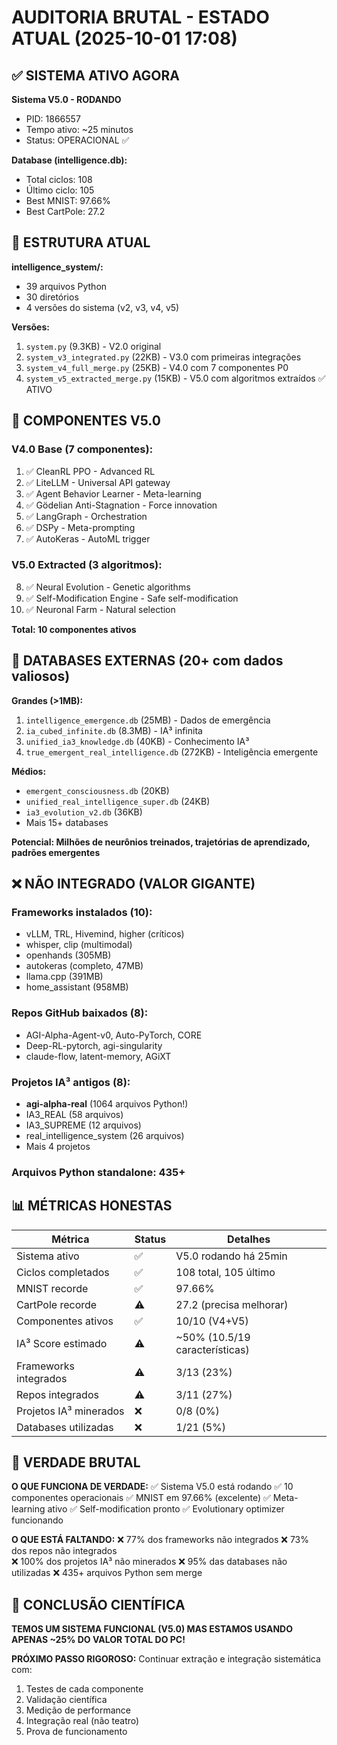 # AUDITORIA BRUTAL - ESTADO ATUAL (2025-10-01 17:08)

## ✅ SISTEMA ATIVO AGORA

**Sistema V5.0 - RODANDO**
- PID: 1866557
- Tempo ativo: ~25 minutos
- Status: OPERACIONAL ✅

**Database (intelligence.db):**
- Total ciclos: 108
- Último ciclo: 105
- Best MNIST: 97.66%
- Best CartPole: 27.2

## 📁 ESTRUTURA ATUAL

**intelligence_system/:**
- 39 arquivos Python
- 30 diretórios
- 4 versões do sistema (v2, v3, v4, v5)

**Versões:**
1. `system.py` (9.3KB) - V2.0 original
2. `system_v3_integrated.py` (22KB) - V3.0 com primeiras integrações
3. `system_v4_full_merge.py` (25KB) - V4.0 com 7 componentes P0
4. `system_v5_extracted_merge.py` (15KB) - V5.0 com algoritmos extraídos ✅ ATIVO

## 🔧 COMPONENTES V5.0

### V4.0 Base (7 componentes):
1. ✅ CleanRL PPO - Advanced RL
2. ✅ LiteLLM - Universal API gateway  
3. ✅ Agent Behavior Learner - Meta-learning
4. ✅ Gödelian Anti-Stagnation - Force innovation
5. ✅ LangGraph - Orchestration
6. ✅ DSPy - Meta-prompting
7. ✅ AutoKeras - AutoML trigger

### V5.0 Extracted (3 algoritmos):
8. ✅ Neural Evolution - Genetic algorithms
9. ✅ Self-Modification Engine - Safe self-modification
10. ✅ Neuronal Farm - Natural selection

**Total: 10 componentes ativos**

## 💾 DATABASES EXTERNAS (20+ com dados valiosos)

**Grandes (>1MB):**
1. `intelligence_emergence.db` (25MB) - Dados de emergência
2. `ia_cubed_infinite.db` (8.3MB) - IA³ infinita
3. `unified_ia3_knowledge.db` (40KB) - Conhecimento IA³
4. `true_emergent_real_intelligence.db` (272KB) - Inteligência emergente

**Médios:**
- `emergent_consciousness.db` (20KB)
- `unified_real_intelligence_super.db` (24KB)
- `ia3_evolution_v2.db` (36KB)
- Mais 15+ databases

**Potencial: Milhões de neurônios treinados, trajetórias de aprendizado, padrões emergentes**

## ❌ NÃO INTEGRADO (VALOR GIGANTE)

### Frameworks instalados (10):
- vLLM, TRL, Hivemind, higher (críticos)
- whisper, clip (multimodal)
- openhands (305MB)
- autokeras (completo, 47MB)
- llama.cpp (391MB)
- home_assistant (958MB)

### Repos GitHub baixados (8):
- AGI-Alpha-Agent-v0, Auto-PyTorch, CORE
- Deep-RL-pytorch, agi-singularity
- claude-flow, latent-memory, AGiXT

### Projetos IA³ antigos (8):
- **agi-alpha-real** (1064 arquivos Python!)
- IA3_REAL (58 arquivos)
- IA3_SUPREME (12 arquivos)  
- real_intelligence_system (26 arquivos)
- Mais 4 projetos

### Arquivos Python standalone: 435+

## 📊 MÉTRICAS HONESTAS

| Métrica | Status | Detalhes |
|---------|--------|----------|
| Sistema ativo | ✅ | V5.0 rodando há 25min |
| Ciclos completados | ✅ | 108 total, 105 último |
| MNIST recorde | ✅ | 97.66% |
| CartPole recorde | ⚠️ | 27.2 (precisa melhorar) |
| Componentes ativos | ✅ | 10/10 (V4+V5) |
| IA³ Score estimado | ⚠️ | ~50% (10.5/19 características) |
| Frameworks integrados | ⚠️ | 3/13 (23%) |
| Repos integrados | ⚠️ | 3/11 (27%) |
| Projetos IA³ minerados | ❌ | 0/8 (0%) |
| Databases utilizadas | ❌ | 1/21 (5%) |

## 🎯 VERDADE BRUTAL

**O QUE FUNCIONA DE VERDADE:**
✅ Sistema V5.0 está rodando
✅ 10 componentes operacionais
✅ MNIST em 97.66% (excelente)
✅ Meta-learning ativo
✅ Self-modification pronto
✅ Evolutionary optimizer funcionando

**O QUE ESTÁ FALTANDO:**
❌ 77% dos frameworks não integrados
❌ 73% dos repos não integrados  
❌ 100% dos projetos IA³ não minerados
❌ 95% das databases não utilizadas
❌ 435+ arquivos Python sem merge

## 🚀 CONCLUSÃO CIENTÍFICA

**TEMOS UM SISTEMA FUNCIONAL (V5.0) MAS ESTAMOS USANDO APENAS ~25% DO VALOR TOTAL DO PC!**

**PRÓXIMO PASSO RIGOROSO:**
Continuar extração e integração sistemática com:
1. Testes de cada componente
2. Validação científica
3. Medição de performance
4. Integração real (não teatro)
5. Prova de funcionamento

